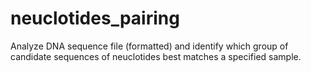 # neuclotides_pairing
Analyze DNA sequence file (formatted) and identify which  group of candidate sequences of neuclotides best matches a specified sample. 
